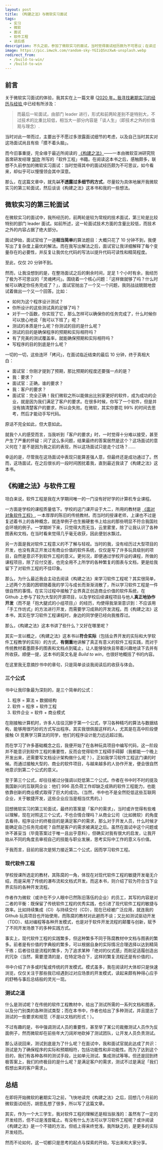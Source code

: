 ```yaml
---
layout: post
title: 《构建之法》与微软实习面试
tags:
  - 实习
  - 微软
  - 面试
  - 软件工程
  - 读后感
description: 不久之前，参加了微软实习的面试，当时觉得面试经历颇为不可思议；在读过《构建之法》之后，却似乎慢慢领会其中深意。
image: https://pic.imwzk.com/random-sky-YGIiQSnzXwA-unsplash.webp
redirect_from:
  - /build-to-win/
  - /build-to-win
---
```


## 前言

关于微软实习面试的体验，我其实在上一篇文章 ([2020 年，我寻找暑期实习的经历与经验 ](/2020-summer-internship/#微软）) 中已经有所涉及：

> 而最后一轮面试，由部门 leader 进行，形式和前两轮差别不是特别大，不过技术的比重比较低，相当大一部分内容是「谈人生」（即技术之外的价值观与理念）.

当时对此一带而过，主要出于不愿过多泄露面试细节的考虑，以及自己当时其实对这场面试尚且有些「摸不着头脑」。

而今旧事重提，完全缘于最近所阅读的 [《构建之法》](https://book.douban.com/subject/27069503/)——一本由微软亚洲研究院首席研发经理 [邹欣](https://www.linkedin.com/in/xinzou/) 所写的「软件工程」书籍。在阅读这本书之后，感触颇多，联想不久前参加的微软实习面试：当时觉得其中的面试经历颇为不可思议，如今看来，却似乎可以慢慢领会其中深意。

那么，在这篇文章中，就先**以不透露过多细节的方式**，尽量较为具体地展开我微软实习的第三轮面试，然后谈谈《构建之法》这本书和我的一些想法。

## 微软实习的第三轮面试

在微软实习的面试中，我所经历的，前两轮是较为常规的技术面试，第三轮是比较特别的部门 leader 面试。如前所述，这一轮面试技术方面的含量比较低，而技术之外的内容占据了绝大部分。

面试伊始，面试官给了一道**相当简单**的算法题目：大概只花了 10 分钟不到，我便写出了复杂度上最优的解法。而在我写出解法之后，面试官让我详细解释了每个变量存在的必要性，并反复让我优化代码的写法以提升代码可读性和精简程度。

至此，仅仅 20 分钟不到。

然而，让我没想到的是，在整场面试之后的剩余时间，足足 1 个小时有余，我经历了极为不可思议的「灵魂拷问」。围绕着一个核心问题：「这样做就够了吗？什么时候可以确定你任务完成了？」，面试官抛出了一个又一个问题，我则战战兢兢地尝试着做出一个又一个回答。比如：

- 如何为这个程序设计测试？
- 你所设计的这些测试真的足够了吗？
- 对于一个函数，你实现了它，那么怎样可以确保你的任务完成了，什么时候你可以放心地说「我可以下班了」呢？
- 测试的本质是什么呢？你测试的目的是什么呢？
- 测试的目的是确保程序的预期和实际相符吗？
- 有了完美的测试覆盖率，就能确保预期和实际相符吗？
- 写程序的目的到底是什么呢？

一切的一切，这些连环「拷问」，在面试临近结束的最后 10 分钟，终于真相大白：

- 面试官：你刚才提到了预期，那比预期的程度还要强一点的是？
- 我：要求？
- 面试官：正确，谁的要求？
- 我：客户的要求？
- 面试官：完全正确！我们微软之所以能做出比别家更好的软件，成为成功的企业，就是因为我们满足了客户的要求。在很多时候，你写了一个软件，但是并没有搞清楚客户的要求，所以会失败。在微软，其实你要花 99% 的时间去思考，然后才能动手写代码。

原话不完全如此，但大意如此。

就我个人的感受而言，当我听到「客户的要求」时，一时觉得十分难以接受，甚至产生了严重的怀疑：问了这么多问题，结果最终的答案居然是这个？这场面试的意义何在？是不是因为我之前的表现，所以这场面试只是走个过场？……

幸运的是，尽管我在这场面试中表现只能算差强人意，但最终还是成功通过了。然而，这场面试，在之后很长的一段时间困扰着我，直到最近我读了《构建之法》这本书。

## 《构建之法》与软件工程

坦白来说，软件工程是我在大学期间唯一的一门没有好好学的计算机专业课程。

一方面是学校的课程质量低下。学校的这门课开设于大二，所用的教材是 [《面对对象软件工程》](https://book.douban.com/subject/5952570/), 一本厚厚的陈旧的传统教材。而当时的授课老师，上课也不过是复述着书上的各种概念，就连举例子也生搬硬套书上给出的那些明显不符合我国社会环境的例子。一学期听下来，只觉得大而无当，云里雾里，除了让我认识了各种图表和文档，在当时看来觉得几乎毫无收获，因此便划水飘过。

另一方面是我对软件工程意义的不了解与轻视。当时的我，没有经历过大型项目的开发，也没有真正开发过有商业价值的软件系统，仅仅是写了许多玩具级别的项目，自然是意识不到软件工程的意义。更何况，即便通过学校开设的课程，所做的课程项目，除了应付交差，也完全用不上所学的各种繁复的图表与文档，更是给我留下了对软件工程的不佳印象。

那么，为什么最近我会主动去阅读《构建之法》来学习软件工程呢？其实很简单，上述两个方面的困顿随着我的学习与成长而渐渐消散了，所以学习软件工程是一件很自然的事情。在实习过程中接触了业界真正创造商业价值的软件系统，在 Github 上参与了较为大型的开源项目，以及学校后续课程项目与他人**真正地协作开发**（而不是「抱大腿式的小组项目」）的经历，均使得我渐渐意识到：不应该用「手工作坊式」的方法进行开发，而需要学习成熟的开发流程。而《构建之法》这本书，其实在学习软件工程课程时，身边的同学便已经向我推荐过。

那么，《构建之法》这本书讲了些什么？又好在哪里呢？

其实一言以概之，《构建之法》这本书以**符合实际**（包括业界开发的实际和大学软件工程教学的实际）的方式，**有侧重**地讲解了真正有意义的软件工程实践，而对于传统教材着墨颇多的图表和文档点到辄止，让人能够愉快且带着兴趣地读下去并有所收获。顺便一提，这本书的英文名是 _Build to win_，也很好地概括了书的内容。

在这里我无意摘抄书中的章句，只是简单谈谈我阅读后的收获与体会。

### 三个公式

书中让我印象最为深刻的，是三个简单的公式：

1. 程序 = 算法 + 数据结构
2. 软件 = 程序 + 软件工程
3. 软件企业 = 软件 + 商业模式

在刚接触计算机时，许多人往往沉醉于第一个公式，学习各种精巧的算法与数据结构，能够用很巧妙的方式写出程序。其实我很佩服这样的人，尤其是在高中阶段便接触 OI 竞赛学习算法的同学，他们的程序设计能力远远超过我。

而在学习了许多基础概念之后，我便开始了在各种玩具项目中编写代码，这一阶段并不能意识到软件工程的重要性，反而会觉得软件工程碍手碍脚（我都能一个晚上开发出来，还需要写文档设计架构做什么呢？），正如我学习软件工程这门课的时候。而通过接触大型的、商业的软件项目，与越来越多的人协作开发，便会很自然地意识到第二个公式的意义。

至于第三个公式，却往往被过分强调以贬低第二个公式。作者在书中时不时的提及我国新兴的互联网企业：他们 996 高负荷工作却缺乏成熟的软件工程能力，也能依靠创新的商业模式取得了巨大的成功。（当然，书中也不是全然贬低这些互联网企业，关于敏捷开发，这些企业应当是相当优秀的。）

回想微软实习的第三轮面试，最终的答案是「客户的需求」，当时或许觉得有些难以理解，现在对照这三个公式，不也合情合理吗？从商业公司（比如微软）的角度去看待，程序设计的终极目的是满足客户的需求，那么对于开发人员，什么时候才能确定自己任务完成呢？自然是客户的需求被满足之后。虽然在面试中这个问题或许不甚妥当（毕竟答案过于唯一且出乎意料），但确实对我有很大的启发，让我开始从不同的角度去审视自己的技能与职业发展，思考实际中工作的意义与价值。

于我而言，目前的层次是努力接近第二个公式，因而学习软件工程。

### 现代软件工程

学校授课所选定的教材，其陈腐的一角，体现在对现代软件工程的敏捷开发毫无介绍，而是采用了传统的瀑布流和文档式开发。而这本书，则介绍了较为符合当下业界实际的各种开发流程。

作者作为微软（或许在不少人眼中已然陈旧落伍的企业）的员工，其写的内容是对二者的平衡：既保留了传统软件工程的优秀实践，也引进了现代软件工程的敏捷与效率。比如持续集成（CI）与持续交付（CD），现在已经被广泛应用，就连我的 Github 玩具项目也开始使用，而陈腐的教材对此避而不谈；又比如测试驱动开发（TDD）、结对编程等各种开发模式，也是对于软件开发流程的颠覆与创新，赋予了不同开发场景下的多种实践方式。

事实上，现代软件工程的实践繁多，但这种繁多不同于陈腐教材中文档与图表的繁多。前者是有价值的字典般的繁多，可以根据自身的实际情况合理选择以达到精简干练；后者往往是流程的繁多，为了追求某种「绝对的仪式感」而削足适履创造出的冗杂（当然，需要澄清的是，在特定场合下，这样的繁复流程还是有价值的）。

书中介绍了许多或时髦或传统的开发模式。模式虽多，我在阅读时大体却只是快速浏览，仅仅关注于那些我已经遇到过对应场景的开发模式，读起来颇有种得心应手的舒畅与事后总结般的灵光一现。

### 测试之道

什么是测试呢？在传统的软件工程教材中，给出了测试所需的一系列文档和图表，以及分门别类的各种测试类型；而在本书中，作者也给出了多种测试，并且提出了测试的一些要求和规范（不是以文档的形式！）。

不过有趣的是，书中强调测试人员的重要性，甚至举了某公司裁撤测试人员作为反面例子，然而微软却在前些年大刀阔斧地砍掉了测试团队，让开发人员负责测试。

那么话说回来，测试到底是为了什么呢？在面试中，我和面试官就此达成了共识：测试是为了确保程序的实际和预期相符，包括功能性和非功能性。而为了达到这个目的，我们有各种各样的测试手段，比如单元测试、集成测试等等。但还是回到终极答案上，我们的终极目的是什么呢？是满足客户的需求，测试不过是满足「我们假想出来的客户需求」。

## 总结

在即将开始微软的暑期实习之前，飞快地读完《构建之法》之后，回想几个月前的微软面试经历，胡思乱想了很多，所以写了这篇文章。

其实，作为一个大三学生，我对软件工程的理解还是相当肤浅的：虽然有了一定的开发经历，但不过是浅尝辄止。有没有什么方法可以学习软件工程呢？或许阅读《构建之法》是一个不错的方法，但纸上得来终觉浅，我所缺乏的，是更多的实际开发经历。

然而不论如何，这一切都只是思考的起点与探索的开始，写出来和大家分享。
